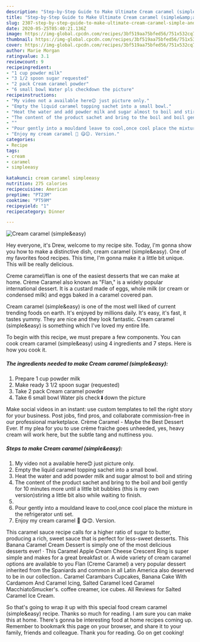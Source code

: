 ```yaml
---
description: "Step-by-Step Guide to Make Ultimate Cream caramel (simple&amp;amp;easy)"
title: "Step-by-Step Guide to Make Ultimate Cream caramel (simple&amp;amp;easy)"
slug: 2307-step-by-step-guide-to-make-ultimate-cream-caramel-simple-and-amp-easy
date: 2020-05-25T05:40:21.136Z
image: https://img-global.cpcdn.com/recipes/3bf519aa75bfed56/751x532cq70/cream-caramel-simpleeasy-recipe-main-photo.jpg
thumbnail: https://img-global.cpcdn.com/recipes/3bf519aa75bfed56/751x532cq70/cream-caramel-simpleeasy-recipe-main-photo.jpg
cover: https://img-global.cpcdn.com/recipes/3bf519aa75bfed56/751x532cq70/cream-caramel-simpleeasy-recipe-main-photo.jpg
author: Marie Morgan
ratingvalue: 3.1
reviewcount: 9
recipeingredient:
- "1 cup powder milk"
- "3 1/2 spoon sugar requested"
- "2 pack Cream caramel powder"
- "6 small bowl Water pls checkdown the picture"
recipeinstructions:
- "My video not a available here😊 just picture only."
- "Empty the liquid caramel topping sachet into a small bowl."
- "Heat the water and add powder milk and sugar almost to boil and stiring"
- "The content of the product sachet and bring to the boil and boil gently for 10 minutes more until a little bit bubbles (this is my own version)stiring a little bit also while waiting to finish."
- ""
- "Pour gently into a mouldand leave to cool,once cool place the mixture in the refrigerator unti set."
- "Enjoy my cream caramel 🍮 😋😊. Version."
categories:
- Recipe
tags:
- cream
- caramel
- simpleeasy

katakunci: cream caramel simpleeasy 
nutrition: 275 calories
recipecuisine: American
preptime: "PT23M"
cooktime: "PT59M"
recipeyield: "1"
recipecategory: Dinner

---
```



![Cream caramel (simple&amp;easy)](https://img-global.cpcdn.com/recipes/3bf519aa75bfed56/751x532cq70/cream-caramel-simpleeasy-recipe-main-photo.jpg)

Hey everyone, it's Drew, welcome to my recipe site. Today, I'm gonna show you how to make a distinctive dish, cream caramel (simple&amp;easy). One of my favorites food recipes. This time, I'm gonna make it a little bit unique. This will be really delicious.

Creme caramel/flan is one of the easiest desserts that we can make at home. Crème Caramel also known as &#34;Flan,&#34; is a widely popular international dessert. It is a custard made of eggs, whole milk (or cream or condensed milk) and eggs baked in a caramel covered pan.

Cream caramel (simple&amp;easy) is one of the most well liked of current trending foods on earth. It's enjoyed by millions daily. It's easy, it's fast, it tastes yummy. They are nice and they look fantastic. Cream caramel (simple&amp;easy) is something which I've loved my entire life.


To begin with this recipe, we must prepare a few components. You can cook cream caramel (simple&amp;easy) using 4 ingredients and 7 steps. Here is how you cook it.

<!--inarticleads1-->

##### The ingredients needed to make Cream caramel (simple&amp;easy):

1. Prepare 1 cup powder milk
1. Make ready 3 1/2 spoon sugar (requested)
1. Take 2 pack Cream caramel powder
1. Take 6 small bowl Water pls check⬇down the picture


Make social videos in an instant: use custom templates to tell the right story for your business. Post jobs, find pros, and collaborate commission-free in our professional marketplace. Crème Caramel - Maybe the Best Dessert Ever. If my plea for you to use crème fraiche goes unheeded, yes, heavy cream will work here, but the subtle tang and nuttiness you. 

<!--inarticleads2-->

##### Steps to make Cream caramel (simple&amp;easy):

1. My video not a available here😊 just picture only.
1. Empty the liquid caramel topping sachet into a small bowl.
1. Heat the water and add powder milk and sugar almost to boil and stiring
1. The content of the product sachet and bring to the boil and boil gently for 10 minutes more until a little bit bubbles (this is my own version)stiring a little bit also while waiting to finish.
1. 
1. Pour gently into a mouldand leave to cool,once cool place the mixture in the refrigerator unti set.
1. Enjoy my cream caramel 🍮 😋😊. Version.


This caramel sauce recipe calls for a higher ratio of sugar to butter, producing a rich, sweet sauce that is perfect for less-sweet desserts. This Banana Caramel Cream Dessert is simply one of the most delicious desserts ever! · This Caramel Apple Cream Cheese Crescent Ring is super simple and makes for a great breakfast or. A wide variety of cream caramel options are available to you Flan (Creme Caramel) a very popular dessert inherited from the Spaniards and common in all Latin America also deserved to be in our collection.. Caramel Carambars Cupcakes, Banana Cake With Cardamom And Caramel Icing, Salted Caramel Iced Caramel MacchiatoSmucker&#39;s. coffee creamer, ice cubes. All Reviews for Salted Caramel Ice Cream. 

So that's going to wrap it up with this special food cream caramel (simple&amp;easy) recipe. Thanks so much for reading. I am sure you can make this at home. There's gonna be interesting food at home recipes coming up. Remember to bookmark this page on your browser, and share it to your family, friends and colleague. Thank you for reading. Go on get cooking!
